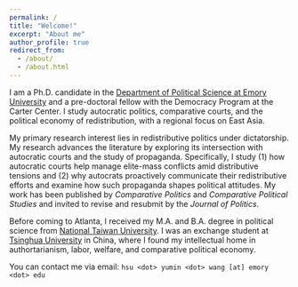 ```yaml
---
permalink: /
title: "Welcome!"
excerpt: "About me"
author_profile: true
redirect_from: 
  - /about/
  - /about.html
---
```


I am a Ph.D. candidate in the [Department of Political Science at Emory University](http://polisci.emory.edu/home/) and a pre-doctoral fellow with the Democracy Program at the Carter Center. I study autocratic politics, comparative courts, and the political economy of redistribution, with a regional focus on East Asia. 

My primary research interest lies in redistributive politics under dictatorship. My research advances the literature by exploring its intersection with autocratic courts and the study of propaganda. Specifically, I study (1) how autocratic courts help manage elite-mass conflicts amid distributive tensions and (2) why autocrats proactively communicate their redistributive efforts and examine how such propaganda shapes political attitudes. My work has been published by _Comparative Politics_ and _Comparative Political Studies_ and invited to revise and resubmit by the _Journal of Politics_. 

Before coming to Atlanta, I received my M.A. and B.A. degree in political science from [National Taiwan University](https://www.ntu.edu.tw/english/). I was an exchange student at [Tsinghua University](https://www.tsinghua.edu.cn/en/) in China, where I found my intellectual home in authortarianism, labor, welfare, and comparative political economy.

You can contact me via email: `hsu <dot> yumin <dot> wang [at] emory <dot> edu`
